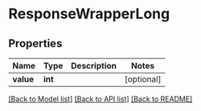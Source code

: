 # ResponseWrapperLong

## Properties
Name | Type | Description | Notes
------------ | ------------- | ------------- | -------------
**value** | **int** |  | [optional] 

[[Back to Model list]](../../README.md#documentation-for-models) [[Back to API list]](../../README.md#documentation-for-api-endpoints) [[Back to README]](../../README.md)

